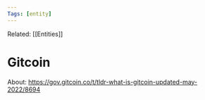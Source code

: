 ```yaml
---
Tags: [entity]
---
```

Related: [[Entities]]
# Gitcoin

About: https://gov.gitcoin.co/t/tldr-what-is-gitcoin-updated-may-2022/8694